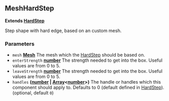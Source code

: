 <!-- Generated by documentation.js. Update this documentation by updating the source code. -->

## MeshHardStep

**Extends [HardStep](hardStep.md)**

Step shape with hard edge,  based on an custom mesh.

### Parameters

-   `mesh` **[Mesh](mesh.md)** The mesh which the [HardStep](hardStep.md) should be
    based on.
-   `enterStrength` **[number][1]** The strength needed to get into the box.
    Useful values are from 0 to 5.
-   `leaveStrength` **[number][1]** The strength needed to get into the box.
    Useful values are from 0 to 5.
-   `handles` **([number][1] \| [Array][2]&lt;[number][1]>)** The handle or handles which this
    component should apply to. Defaults to 0 (default defined in [HardStep](hardStep.md)). (optional, default `0`)

[1]: https://developer.mozilla.org/docs/Web/JavaScript/Reference/Global_Objects/Number

[2]: https://developer.mozilla.org/docs/Web/JavaScript/Reference/Global_Objects/Array
